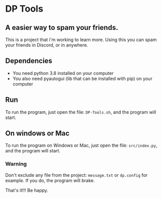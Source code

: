 # DP Tools
## A easier way to spam your friends.

This is a project that i'm working to learn more.
Using this you can spam your friends in Discord, or in anywhere.

## Dependencies
- You need python 3.8 installed on your computer
- You also need pyautogui (lib that can be installed with pip) on your computer

## Run
To run the program, just open the file: `DP-Tools.sh`, and the program will start.

## On windows or Mac
To run the program on Windows or Mac, just open the file: `src/index.py`, and the program will start.

### Warning
Don't exclude any file from the project: `message.txt` or `dp.config` for example. If you do, the program will brake. 

That's it!!! Be happy.
